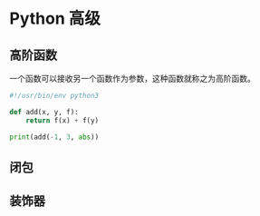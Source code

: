 # Python 高级

## 高阶函数

一个函数可以接收另一个函数作为参数，这种函数就称之为高阶函数。

```python
#!/usr/bin/env python3

def add(x, y, f):
    return f(x) + f(y)

print(add(-1, 3, abs))
```



## 闭包

## 装饰器
